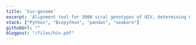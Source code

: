 ```yaml
---
title: 'hiv-genome'
excerpt: 'Alignment tool for 3000 viral genotypes of HIV, determining mutation probabilities'
stack: ["Python", "Biopython", "pandas", "seaborn"]
githubUrl: ""
blogpost: "/files/hiv.pdf"
---
```

